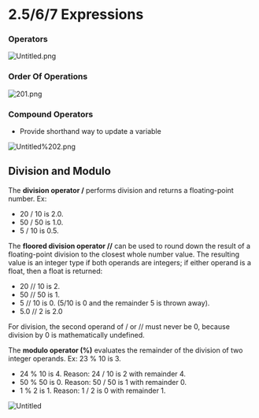 # 2.5/6/7 Expressions

### Operators

![Untitled.png](2.5.png)

### Order Of Operations

![201.png](2.6.png)

### Compound Operators

- Provide shorthand way to update a variable

![Untitled%202.png](2.7.png)

## Division and Modulo

The **division operator /** performs division and returns a floating-point number. Ex:

- 20 / 10 is 2.0.
- 50 / 50 is 1.0.
- 5 / 10 is 0.5.

The **floored division operator //** can be used to round down the 
result of a floating-point division to the closest whole number value. 
The resulting value is an integer type if both operands are integers; if
 either operand is a float, then a float is returned:

- 20 // 10 is 2.
- 50 // 50 is 1.
- 5 // 10 is 0. (5/10 is 0 and the remainder 5 is thrown away).
- 5.0 // 2 is 2.0

For division, the second operand of / or // must never be 0, because division by 0 is mathematically undefined.

The **modulo operator (%)** evaluates the remainder of the division of two integer operands. Ex: 23 % 10 is 3.

- 24 % 10 is 4. Reason: 24 / 10 is 2 with remainder 4.
- 50 % 50 is 0. Reason: 50 / 50 is 1 with remainder 0.
- 1 % 2 is 1. Reason: 1 / 2 is 0 with remainder 1.

![Untitled](2.7.1.png)